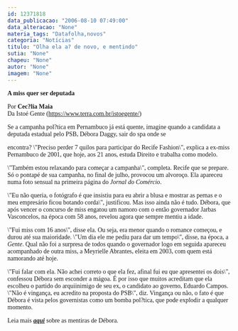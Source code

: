 ```yaml
---
id: 12371818
data_publicacao: "2006-08-10 07:49:00"
data_alteracao: "None"
materia_tags: "Datafolha,novos"
categoria: "Notícias"
titulo: "Olha ela a? de novo, e mentindo"
sutia: "None"
chapeu: "None"
autor: "None"
imagem: "None"
---
```

<p><P><FONT face=Verdana><STRONG>A miss quer ser deputada</STRONG></FONT></P></p>
<p><P><FONT face=Verdana>Por <STRONG>Cec?lia Maia</STRONG><BR>Da Istoé Gente (<A href=\"https://www.terra.com.br/istoegente/\">https://www.terra.com.br/istoegente/</A>)</FONT></P></p>
<p><P><FONT face=Verdana>Se a campanha pol?tica em Pernambuco já está quente, imagine quando a candidata a deputada estadual pelo PSB, Débora Daggy, sair do spa onde se</p>
<p> encontra? \"Preciso perder 7 quilos para participar do Recife Fashion\", explica a ex-miss Pernambuco de 2001, que hoje, aos 21 anos, estuda Direito e trabalha como modelo. </FONT></P></p>
<p><P><FONT face=Verdana>\"Também estou relaxando para começar a campanha\", completa. Recife que se prepare. Só o pontapé de sua campanha, no final de julho, provocou um alvoroço. Ela apareceu numa foto sensual na primeira página do <I>Jornal do Comércio</I>. </FONT></P></p>
<p><P><FONT face=Verdana>\"Eu não queria, o fotógrafo é que insistiu para eu abrir a blusa e mostrar as pernas e o meu empresário ficou botando corda\", justificou. Mas isso ainda não é tudo. Débora, que após vencer o concurso de miss engatou um namoro com o então governador Jarbas Vasconcelos, na época com 58 anos, revelou agora que sempre mentiu a idade. </FONT></P></p>
<p><P><FONT face=Verdana>\"Fui miss com 16 anos\", disse ela. Ou seja, era menor quando o romance começou, e durou até sua maioridade. \"Um dia ele me pediu para dar um tempo\", disse, na época, a <I>Gente</I>. Qual não foi a surpresa de todos quando o governador logo em seguida apareceu acompanhado de outra miss, a Meyrielle Abrantes, eleita em 2003, com quem está namorando até hoje. </FONT></P></p>
<p><P><FONT face=Verdana>\"Fui falar com ela. Não achei correto o que ela fez, afinal fui eu que apresentei os dois\", confessou Débora sem esconder a mágoa. É por isso que muitos acreditam que ela escolheu o partido do arquiinimigo de seu ex, o candidato ao governo, Eduardo Campos. \"Não é vingança, eu acredito na proposta do PSB\", diz. Vingança ou não, o fato é que Débora é vista pelos governistas como um bomba pol?tica, que pode explodir a qualquer momento.</FONT></P></p>
<p><P><FONT face=Verdana>Leia mais <STRONG><EM><A href=\"https://jc3.uol.com.br/blogs/jc/2006/07/29/index.php#379\" target=_blank>aqui</A></EM></STRONG> sobre as mentiras de Débora.</FONT></P> </p>
